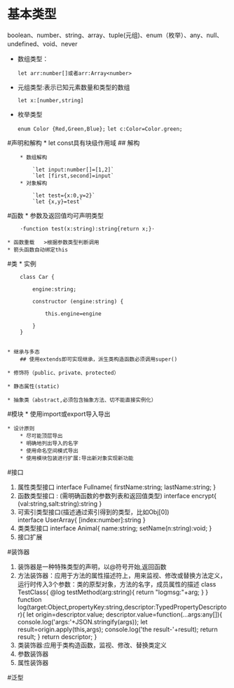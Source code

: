 # 基本类型
boolean、number、string、array、tuple(元组)、enum（枚举）、any、null、undefined、void、never

* 数组类型：

    `let arr:number[]或者arr:Array<number>`
* 元组类型:表示已知元素数量和类型的数组
    
    `let x:[number,string]`
* 枚举类型

    `enum Color {Red,Green,Blue};`
    `let c:Color=Color.green;`

#声明和解构
    * let const具有块级作用域
    ## 解构
    
        * 数组解构
            
            `let input:number[]=[1,2]`
            `let [first,second]=input`
        * 对象解构
        
            `let test={x:0,y=2}`
            `let {x,y}=test`

#函数
    * 参数及返回值均可声明类型
        
        ·function test(x:string):string{return x;}·
    
    * 函数重载   >根据参数类型判断调用
    * 箭头函数自动绑定this
#类
    * 实例
        
        class Car {
        
            engine:string;
            
            constructor (engine:string) {
            
                this.engine=engine
                
            }   
        }
        
                      
    * 继承与多态
        ## 使用extends即可实现继承，派生类构造函数必须调用super()
        
    * 修饰符（public、private、protected）
    
    * 静态属性(static)
    
    * 抽象类（abstract,必须包含抽象方法、切不能直接实例化）
    
#模块
    * 使用import或export导入导出
    
    * 设计原则
        * 尽可能顶层导出
        * 明确地列出导入的名字
        * 使用命名空间模式导出
        * 使用模块包装进行扩展:导出新对象实现新功能

#接口
1. 属性类型接口
        interface Fullname{
            firstName:string;
            lastName:string;
        }
2. 函数类型接口   :   (需明确函数的参数列表和返回值类型)
        interface encrypt{
            (val:string,salt:string):string
        }
3. 可索引类型接口(描述通过索引得到的类型，比如Obj[0])   
        interface UserArray{
            \[index:number]:string
        }
4.  类类型接口
        interface Animal{
            name:string;
            setName(n:string):void;
        }
5. 接口扩展


#装饰器
1. 装饰器是一种特殊类型的声明，以@符号开始,返回函数
2. 方法装饰器：应用于方法的属性描述符上，用来监视、修改或替换方法定义，运行时传入3个参数：类的原型对象，方法的名字，成员属性的描述
        class TestClass{
            @log
            testMethod(arg:string){
                return "logmsg:"+arg;
            }
        }
        function log(target:Object,propertyKey:string,descriptor:TypedPropertyDescriptor<any>){
            let origin=descriptor.value;
            descriptor.value=function(...args:any[]){
                console.log('args:'+JSON.stringify(args));
                let result=origin.apply(this,args);
                console.log('the result-'+result);
                return result;
            }
            return descriptor;
        }
3. 类装饰器:应用于类构造函数，监视、修改、替换类定义
4. 参数装饰器
5. 属性装饰器

#泛型